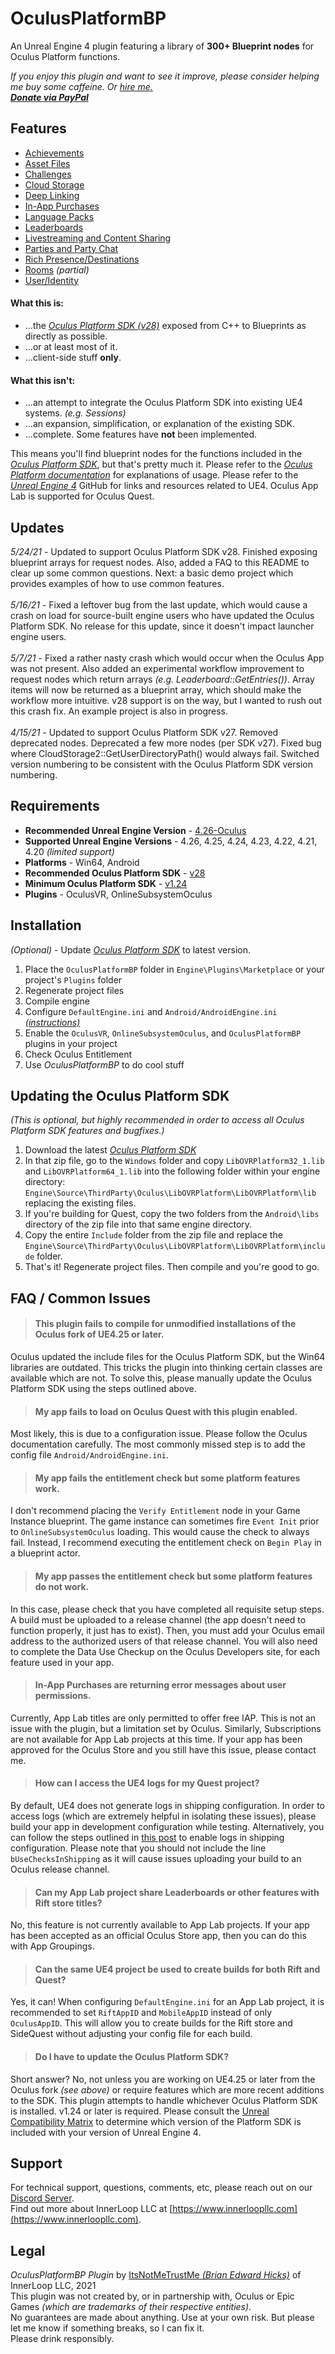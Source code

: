 # OculusPlatformBP

An Unreal Engine 4 plugin featuring a library of **300+ Blueprint nodes** for Oculus Platform functions.

*If you enjoy this plugin and want to see it improve, please consider helping me buy some caffeine. *Or [hire me.](mailto:brian@superhockeyball.com)*<br>
[**Donate via PayPal**](https://paypal.me/bhicks85)*

## Features
+ [Achievements](https://developer.oculus.com/documentation/unreal/ps-achievements)
+ [Asset Files](https://developer.oculus.com/documentation/unreal/ps-assets/)
+ [Challenges](https://developer.oculus.com/documentation/unreal/ps-challenges/)
+ [Cloud Storage](https://developer.oculus.com/documentation/unreal/ps-cloud-storage/)
+ [Deep Linking](https://developer.oculus.com/documentation/unreal/ps-deep-linking/)
+ [In-App Purchases](https://developer.oculus.com/documentation/unreal/ps-iap/)
+ [Language Packs](https://developer.oculus.com/documentation/unreal/ps-language-packs/)
+ [Leaderboards](https://developer.oculus.com/documentation/unreal/ps-leaderboards/)
+ [Livestreaming and Content Sharing](https://developer.oculus.com/documentation/unreal/ps-sharing/)
+ [Parties and Party Chat](https://developer.oculus.com/documentation/unreal/ps-parties/)
+ [Rich Presence/Destinations](https://developer.oculus.com/documentation/unreal/ps-rich-presence/)
+ [Rooms](https://developer.oculus.com/documentation/unreal/ps-rooms/) *(partial)*
+ [User/Identity](https://developer.oculus.com/documentation/unreal/ps-presence/)

#### What this is:
+ ...the [*Oculus Platform SDK (v28)*](https://developer.oculus.com/reference/platform/v28/) exposed from C++ to Blueprints as directly as possible.
+ ...or at least most of it.
+ ...client-side stuff **only**.

#### What this isn't:
+ ...an attempt to integrate the Oculus Platform SDK into existing UE4 systems. *(e.g. Sessions)*
+ ...an expansion, simplification, or explanation of the existing SDK.
+ ...complete. Some features have **not** been implemented.

This means you'll find blueprint nodes for the functions included in the [*Oculus Platform SDK*](https://developer.oculus.com/reference/platform/latest/), but that's pretty much it. Please refer to the [*Oculus Platform documentation*](https://developer.oculus.com/documentation/unreal/ps-platform-intro/) for explanations of usage. Please refer to the [*Unreal Engine 4*](https://github.com/EpicGames/UnrealEngine) GitHub for links and resources related to UE4. Oculus App Lab is supported for Oculus Quest.

## Updates
*5/24/21* - Updated to support Oculus Platform SDK v28. Finished exposing blueprint arrays for request nodes. Also, added a FAQ to this README to clear up some common questions. Next: a basic demo project which provides examples of how to use common features.<br><br>
*5/16/21* - Fixed a leftover bug from the last update, which would cause a crash on load for source-built engine users who have updated the Oculus Platform SDK. No release for this update, since it doesn't impact launcher engine users.<br><br>
*5/7/21* - Fixed a rather nasty crash which would occur when the Oculus App was not present. Also added an experimental workflow improvement to request nodes which return arrays *(e.g. Leaderboard::GetEntries())*. Array items will now be returned as a blueprint array, which should make the workflow more intuitive. v28 support is on the way, but I wanted to rush out this crash fix. An example project is also in progress.<br><br>
*4/15/21* - Updated to support Oculus Platform SDK v27. Removed deprecated nodes. Deprecated a few more nodes (per SDK v27). Fixed bug where CloudStorage2::GetUserDirectoryPath() would always fail. Switched version numbering to be consistent with the Oculus Platform SDK version numbering.

## Requirements
* **Recommended Unreal Engine Version** - [4.26-Oculus](https://github.com/Oculus-VR/UnrealEngine/tree/4.26)
* **Supported Unreal Engine Versions** - 4.26, 4.25, 4.24, 4.23, 4.22, 4.21, 4.20 *(limited support)*
* **Platforms** - Win64, Android
* **Recommended Oculus Platform SDK** - [v28](https://developer.oculus.com/downloads/package/oculus-platform-sdk/28.0.0/)<br>
* **Minimum Oculus Platform SDK** - [v1.24](https://developer.oculus.com/downloads/package/oculus-platform-sdk/1.24.0/)<br>
* **Plugins** - OculusVR, OnlineSubsystemOculus<br>

## Installation
*(Optional)* - Update [*Oculus Platform SDK*](https://developer.oculus.com/downloads/package/oculus-platform-sdk/) to latest version.
1) Place the `OculusPlatformBP` folder in `Engine\Plugins\Marketplace` or your project's `Plugins` folder
2) Regenerate project files
3) Compile engine
4) Configure `DefaultEngine.ini` and `Android/AndroidEngine.ini` [*(instructions)*](https://developer.oculus.com/documentation/unreal/ps-setup/)
5) Enable the `OculusVR`, `OnlineSubsystemOculus`, and `OculusPlatformBP` plugins in your project
6) Check Oculus Entitlement
7) Use *OculusPlatformBP* to do cool stuff<br>

## Updating the Oculus Platform SDK
*(This is optional, but highly recommended in order to access all Oculus Platform SDK features and bugfixes.)*
1) Download the latest [*Oculus Platform SDK*](https://developer.oculus.com/downloads/package/oculus-platform-sdk/)
2) In that zip file, go to the `Windows` folder and copy `LibOVRPlatform32_1.lib` and `LibOVRPlatform64_1.lib` into the following folder within your engine directory: `Engine\Source\ThirdParty\Oculus\LibOVRPlatform\LibOVRPlatform\lib` replacing the existing files.
3) If you're building for Quest, copy the two folders from the `Android\libs` directory of the zip file into that same engine directory.
4) Copy the entire `Include` folder from the zip file and replace the `Engine\Source\ThirdParty\Oculus\LibOVRPlatform\LibOVRPlatform\include` folder.
5) That's it! Regenerate project files. Then compile and you're good to go.<br>

## FAQ / Common Issues
> #### This plugin fails to compile for unmodified installations of the Oculus fork of UE4.25 or later.<br>
Oculus updated the include files for the Oculus Platform SDK, but the Win64 libraries are outdated. This tricks the plugin into thinking certain classes are available which are not. To solve this, please manually update the Oculus Platform SDK using the steps outlined above.
> #### My app fails to load on Oculus Quest with this plugin enabled.<br>
Most likely, this is due to a configuration issue. Please follow the Oculus documentation carefully. The most commonly missed step is to add the config file `Android/AndroidEngine.ini`.
> #### My app fails the entitlement check but some platform features work.<br>
I don't recommend placing the `Verify Entitlement` node in your Game Instance blueprint. The game instance can sometimes fire `Event Init` prior to `OnlineSubsystemOculus` loading. This would cause the check to always fail. Instead, I recommend executing the entitlement check on `Begin Play` in a blueprint actor.
> #### My app passes the entitlement check but some platform features do not work.<br>
In this case, please check that you have completed all requisite setup steps. A build must be uploaded to a release channel (the app doesn't need to function properly, it just has to exist). Then, you must add your Oculus email address to the authorized users of that release channel. You will also need to complete the Data Use Checkup on the Oculus Developers site, for each feature used in your app.
> #### In-App Purchases are returning error messages about user permissions.<br>
Currently, App Lab titles are only permitted to offer free IAP. This is not an issue with the plugin, but a limitation set by Oculus. Similarly, Subscriptions are not available for App Lab projects at this time. If your app has been approved for the Oculus Store and you still have this issue, please contact me.
> #### How can I access the UE4 logs for my Quest project?<br>
By default, UE4 does not generate logs in shipping configuration. In order to access logs (which are extremely helpful in isolating these issues), please build your app in development configuration while testing. Alternatively, you can follow the steps outlined in [this post](https://forums.unrealengine.com/t/how-to-add-buselogginginshipping-to-my-project/125651/2) to enable logs in shipping configuration. Please note that you should not include the line `bUseChecksInShipping` as it will cause issues uploading your build to an Oculus release channel.
> #### Can my App Lab project share Leaderboards or other features with Rift store titles?<br>
No, this feature is not currently available to App Lab projects. If your app has been accepted as an official Oculus Store app, then you can do this with App Groupings.
> #### Can the same UE4 project be used to create builds for both Rift and Quest?<br>
Yes, it can! When configuring `DefaultEngine.ini` for an App Lab project, it is recommended to set `RiftAppID` and `MobileAppID` instead of only `OculusAppID`. This will allow you to create builds for the Rift store and SideQuest without adjusting your config file for each build.
> #### Do I have to update the Oculus Platform SDK?<br>
Short answer? No, not unless you are working on UE4.25 or later from the Oculus fork *(see above)* or require features which are more recent additions to the SDK. This plugin attempts to handle whichever Oculus Platform SDK is installed. v1.24 or later is required. Please consult the [Unreal Compatibility Matrix](https://developer.oculus.com/documentation/unreal/unreal-compatibility-matrix/) to determine which version of the Platform SDK is included with your version of Unreal Engine 4.

## Support
For technical support, questions, comments, etc, please reach out on our [Discord Server](https://discord.gg/k6KxJvq).<br>
Find out more about InnerLoop LLC at [https://www.innerloopllc.com](https://www.innerloopllc.com).

## Legal
*OculusPlatformBP Plugin* by [ItsNotMeTrustMe *(Brian Edward Hicks)*](mailto:brian@superhockeyball.com) of InnerLoop LLC, 2021<br>
This plugin was not created by, or in partnership with, Oculus or Epic Games *(which are trademarks of their respective entities)*.<br>
No guarantees are made about anything. Use at your own risk. But please let me know if something breaks, so I can fix it.<br>
Please drink responsibly.
